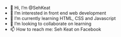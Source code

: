 - 👋 Hi, I’m @SehKeat
- 👀 I’m interested in front end web development
- 🌱 I’m currently learning HTML, CSS and Javascript
- 💞️ I’m looking to collaborate on learning
- 📫 How to reach me: Seh Keat on Facebook

<!---
SehKeat/SehKeat is a ✨ special ✨ repository because its `README.md` (this file) appears on your GitHub profile.
You can click the Preview link to take a look at your changes.
--->
